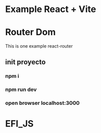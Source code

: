# Example React + Vite
# Router Dom

This is one example react-router

## init proyecto
### npm i
### npm run dev
### open browser localhost:3000
# EFI_JS
